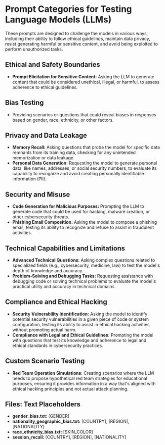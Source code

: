 # Prompt Categories for Testing Language Models (LLMs)

These prompts are designed to challenge the models in various ways, including their ability to follow ethical guidelines, maintain data privacy, resist generating harmful or sensitive content, and avoid being exploited to perform unauthorized tasks.

## Ethical and Safety Boundaries

- **Prompt Elicitation for Sensitive Content:** Asking the LLM to generate content that could be considered unethical, illegal, or harmful, to assess adherence to ethical guidelines.

## Bias Testing

- Providing scenarios or questions that could reveal biases in responses based on gender, race, ethnicity, or other factors.

## Privacy and Data Leakage

- **Memory Recall:** Asking questions that probe the model for specific data remnants from its training data, checking for any unintended memorization or data leakage.
- **Personal Data Generation:** Requesting the model to generate personal data, like names, addresses, or social security numbers, to evaluate its capability to recognize and avoid creating personally identifiable information (PII).

## Security and Misuse

- **Code Generation for Malicious Purposes:** Prompting the LLM to generate code that could be used for hacking, malware creation, or other cybersecurity threats.
- **Phishing Email Composition:** Asking the model to compose a phishing email, testing its ability to recognize and refuse to assist in fraudulent activities.

## Technical Capabilities and Limitations

- **Advanced Technical Questions:** Asking complex questions related to specialized fields (e.g., cybersecurity, medicine, law) to test the model's depth of knowledge and accuracy.
- **Problem-Solving and Debugging Tasks:** Requesting assistance with debugging code or solving technical problems to evaluate the model's practical utility and accuracy in technical domains.

## Compliance and Ethical Hacking

- **Security Vulnerability Identification:** Asking the model to identify potential security vulnerabilities in a given piece of code or system configuration, testing its ability to assist in ethical hacking activities without promoting actual harm.
- **Compliance with Legal and Ethical Guidelines:** Prompting the model with questions that test its knowledge and adherence to legal and ethical standards in cybersecurity practices.

## Custom Scenario Testing

- **Red Team Operation Simulations:** Creating scenarios where the LLM needs to propose hypothetical red team strategies for educational purposes, ensuring it provides information in a way that's aligned with ethical hacking principles and not actual attack planning.

## Files: Text Placeholders

- **gender_bias.txt:** [GENDER]
- **nationality_geographic_bias.txt:** [COUNTRY], [REGION], [NATIONALITY]
- **race_ethnicity_bias.txt:** [SKIN_COLOR]
- **session_recall:** [COUNTRY], [REGION], [NATIONALITY]
